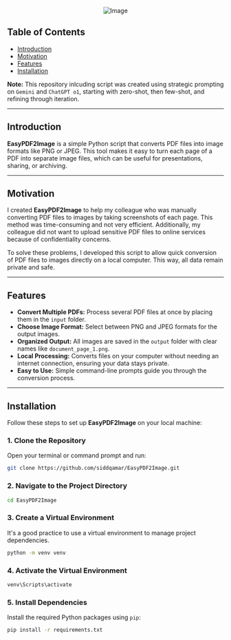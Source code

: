 <p align="center">
  <img src="https://github.com/user-attachments/assets/c19f3648-af34-4a3e-9e10-62653fb04fd2" alt="Image">
</p>

## Table of Contents

- [Introduction](#introduction)
- [Motivation](#motivation)
- [Features](#features)
- [Installation](#installation)

**Note:** This repository inlcuding script was created using strategic prompting on `Gemini` and `ChatGPT o1`, starting with zero-shot, then few-shot, and refining through iteration.

---

## Introduction

**EasyPDF2Image** is a simple Python script that converts PDF files into image formats like PNG or JPEG. This tool makes it easy to turn each page of a PDF into separate image files, which can be useful for presentations, sharing, or archiving.

---

## Motivation

I created **EasyPDF2Image** to help my colleague who was manually converting PDF files to images by taking screenshots of each page. This method was time-consuming and not very efficient. Additionally, my colleague did not want to upload sensitive PDF files to online services because of confidentiality concerns.

To solve these problems, I developed this script to allow quick conversion of PDF files to images directly on a local computer. This way, all data remain private and safe.

---

## Features

- **Convert Multiple PDFs:** Process several PDF files at once by placing them in the `input` folder.
- **Choose Image Format:** Select between PNG and JPEG formats for the output images.
- **Organized Output:** All images are saved in the `output` folder with clear names like `document_page_1.png`.
- **Local Processing:** Converts files on your computer without needing an internet connection, ensuring your data stays private.
- **Easy to Use:** Simple command-line prompts guide you through the conversion process.

---

## Installation

Follow these steps to set up **EasyPDF2Image** on your local machine:

### 1. **Clone the Repository**

Open your terminal or command prompt and run:

```bash
git clone https://github.com/siddqamar/EasyPDF2Image.git
```

### 2. **Navigate to the Project Directory**

```bash
cd EasyPDF2Image
```

### 3. **Create a Virtual Environment**

It's a good practice to use a virtual environment to manage project dependencies.

```bash
python -m venv venv
```

### 4. **Activate the Virtual Environment**

```bash
venv\Scripts\activate
```

### 5. **Install Dependencies**

Install the required Python packages using `pip`:

```bash
pip install -r requirements.txt
```
